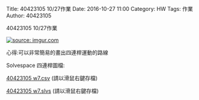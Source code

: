Title: 40423105 10/27作業
Date: 2016-10-27 11:00
Category: HW
Tags: 作業
Author: 40423105 

40423105 10/27作業


<!-- PELICAN_END_SUMMARY -->

<a href="http://imgur.com/POn3cgs"><img src="http://i.imgur.com/POn3cgs.png" title="source: imgur.com" /></a>
<p> 心得:可以非常簡易的畫出四連桿運動的路線</p>
<p>Solvespace 四連桿圖檔:</p>
<p><a href="./../w7/40423105 w7.csv">40423105 w7.csv</a> (請以滑鼠右鍵存檔)</p>
<p><a href="./../w7/40423105 w7.slvs">40423105 w7.slvs</a> (請以滑鼠右鍵存檔)</p>
